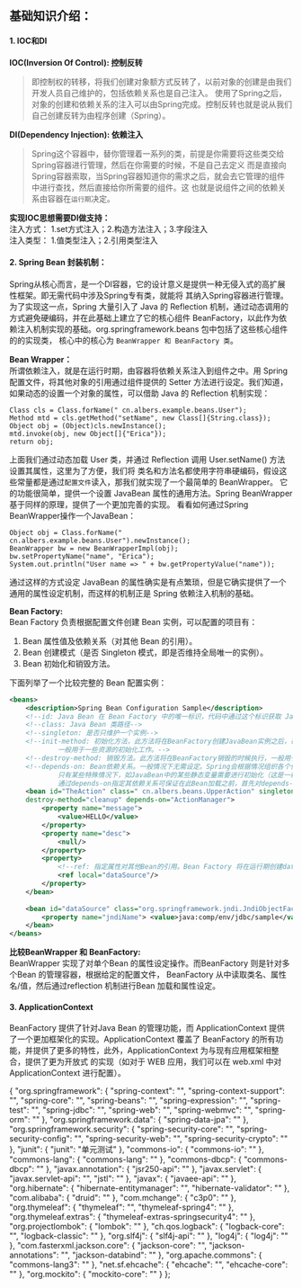 ## 基础知识介绍： 

#### **1. IOC和DI**  

**IOC(Inversion Of Control): 控制反转**  
>即控制权的转移，将我们创建对象额方式反转了，以前对象的创建是由我们开发人员自己维护的，包括依赖关系也是自己注入。
使用了Spring之后，对象的创建和依赖关系的注入可以由Spring完成。控制反转也就是说从我们自己创建反转为由程序创建（Spring）。

**DI(Dependency Injection): 依赖注入**  
>Spring这个容器中，替你管理着一系列的类，前提是你需要将这些类交给Spring容器进行管理，然后在你需要的时候，不是自己去定义
而是直接向Spring容器索取，当Spring容器知道你的需求之后，就会去它管理的组件中进行查找，然后直接给你所需要的组件。这
也就是说组件之间的依赖关系由容器在`运行期`决定。

**实现IOC思想需要DI做支持：**  
注入方式： 1.set方式注入；2.构造方法注入；3.字段注入  
注入类型： 1.值类型注入；2.引用类型注入  

#### **2. Spring Bean 封装机制：**  
Spring从核心而言，是一个DI容器，它的设计意义是提供一种无侵入式的高扩展性框架。即无需代码中涉及Spring专有类，就能将
其纳入Spring容器进行管理。  
为了实现这一点，Spring 大量引入了 Java 的 Reflection 机制，通过动态调用的方式避免硬编码，并在此基础上建立了它的核心组件
BeanFactory，以此作为依赖注入机制实现的基础。org.springframework.beans 包中包括了这些核心组件的的实现类，
核心中的核心为 `BeanWrapper 和 BeanFactory 类`。  

**Bean Wrapper：**  
所谓依赖注入，就是在运行时期，由容器将依赖关系注入到组件之中。用 Spring 配置文件，将其他对象的引用通过组件提供的
Setter 方法进行设定。我们知道，如果动态的设置一个对象的属性，可以借助 Java 的 Reflection 机制实现：
```
Class cls = Class.forName(" cn.albers.example.beans.User");
Method mtd = cls.getMethod("setName", new Class[]{String.class});
Object obj = (Object)cls.newInstance();
mtd.invoke(obj, new Object[]{"Erica"});
return obj;
```
上面我们通过动态加载 User 类，并通过 Reflection 调用 User.setName() 方法设置其属性，这里为了方便，我们将
类名和方法名都使用字符串硬编码，假设这些常量都是通过`配置文件`读入，那我们就实现了一个最简单的 BeanWrapper。
它的功能很简单，提供一个设置 JavaBean 属性的通用方法。Spring BeanWrapper 基于同样的原理，提供了一个更加完善的实现。
看看如何通过Spring BeanWrapper操作一个JavaBean：  
```
Object obj = Class.forName(" cn.albers.example.beans.User").newInstance();
BeanWrapper bw = new BeanWrapperImpl(obj);
bw.setPropertyName("name", "Erica");
System.out.println("User name => " + bw.getPropertyValue("name"));
```
通过这样的方式设定 JavaBean 的属性确实是有点繁琐，但是它确实提供了一个通用的属性设定机制，而这样的机制正是 Spring 
依赖注入机制的基础。  

**Bean Factory:**  
Bean Factory 负责根据配置文件创建 Bean 实例，可以配置的项目有：  
1. Bean 属性值及依赖关系（对其他 Bean 的引用）。  
2. Bean 创建模式（是否 Singleton 模式，即是否维持全局唯一的实例）。  
3. Bean 初始化和销毁方法。  

下面列举了一个比较完整的 Bean 配置实例：  
```xml
<beans>
    <description>Spring Bean Configuration Sample</description>
    <!--id: Java Bean 在 Bean Factory 中的唯一标识，代码中通过这个标识获取 Java Bean 实例-->
    <!--class: Java Bean 类路径-->
    <!--singleton: 是否只维护一个实例-->
    <!--init-method: 初始化方法，此方法将在BeanFactory创建JavaBean实例之后，在向应用层返回引用之前执行。
            一般用于一些资源的初始化工作。-->
    <!--destroy-method: 销毁方法。此方法将在BeanFactory销毁的时候执行，一般用于资源释放。-->
    <!--depends-on: Bean依赖关系。一般情况下无需设定。Spring会根据情况组织各个依赖关系的构建工作
            只有某些特殊情况下，如JavaBean中的某些静态变量需要进行初始化（这是一种Bad Smell，应该在设计上应该避免）。
            通过depends-on指定其依赖关系可保证在此Bean加载之前，首先对depends-on所指定的资源进行加载。-->
    <bean id="TheAction" class=" cn.albers.beans.UpperAction" singleton="true" init-method="init" 
    destroy-method="cleanup" depends-on="ActionManager">
        <property name="message">
            <value>HELLO</value>
        </property>
        <property name="desc">
            <null/>
        </property>
        <property>
            <!--ref: 指定属性对其他Bean的引用。Bean Factory 将在运行期创建dataSource bean实例，并将其引用传入TheAction Bean的dataSource属性-->
            <ref local="dataSource"/>
        </property>
    </bean>
    
    <bean id="dataSource" class="org.springframework.jndi.JndiObjectFactoryBean">
        <property name="jndiName"> <value>java:comp/env/jdbc/sample</value> </property>
    </bean>
</beans>
``` 

**比较BeanWrapper 和 BeanFactory:**  
BeanWrapper 实现了对单个Bean 的属性设定操作。而BeanFactory 则是针对多个Bean 的管理容器，根据给定的配置文件，
BeanFactory 从中读取类名、属性名/值，然后通过reflection 机制进行Bean 加载和属性设定。

#### **3. ApplicationContext**  
BeanFactory 提供了针对Java Bean 的管理功能，而 ApplicationContext 提供了一个更加框架化的实现。ApplicationContext
覆盖了 BeanFactory 的所有功能，并提供了更多的特性，此外，ApplicationContext 为与现有应用框架相整合，提供了更为开放式
的实现（如对于 WEB 应用，我们可以在 web.xml 中对 ApplicationContext 进行配置）。  




{
    "org.springframework": {
        "spring-context": "",
        "spring-context-support": "",
        "spring-core": "",
        "spring-beans": "",
        "spring-expression": "",
        "spring-test": "",
        "spring-jdbc": "",
        "spring-web": "",
        "spring-webmvc": "",
        "spring-orm": ""
    },
    "org.springframework.data": {
        "spring-data-jpa": ""
    },
    "org.springframework.security": {
        "spring-security-core": "",
        "spring-security-config": "",
        "spring-security-web": "",
        "spring-security-crypto": ""
    },
    "junit": {
        "junit": "单元测试"
    },
    "commons-io": {
        "commons-io": ""
    },
    "commons-lang": {
        "commons-lang": ""
    },
    "commons-dbcp": {
        "commons-dbcp": ""
    },
    "javax.annotation": {
        "jsr250-api": ""
    },
    "javax.servlet": {
        "javax.servlet-api": "",
        "jstl": ""
    },
    "javax": {
        "javaee-api": ""
    },
    "org.hibernate": {
        "hibernate-entitymanager": "",
        "hibernate-validator": ""
    },
    "com.alibaba": {
        "druid": ""
    },
    "com.mchange": {
        "c3p0": ""
    },
    "org.thymeleaf": {
        "thymeleaf": "",
        "thymeleaf-spring4": ""
    },
    "org.thymeleaf.extras": {
        "thymeleaf-extras-springsecurity4": ""
    },
    "org.projectlombok": {
        "lombok": ""
    },
    "ch.qos.logback": {
        "logback-core": "",
        "logback-classic": ""
    },
    "org.slf4j": {
        "slf4j-api": ""
    },
    "log4j": {
        "log4j": ""
    },
    "com.fasterxml.jackson.core": {
        "jackson-core": "",
        "jackson-annotations": "",
        "jackson-databind": ""
    },
    "org.apache.commons": {
        "commons-lang3": ""
    },
    "net.sf.ehcache": {
        "ehcache": "",
        "ehcache-core": ""
    },
    "org.mockito": {
        "mockito-core": ""
    }
};
